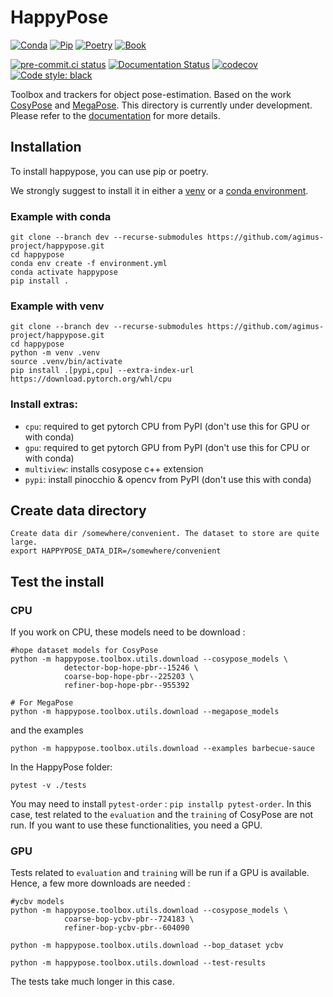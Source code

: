 # HappyPose

[![Conda](https://github.com/agimus-project/happypose/actions/workflows/conda-test.yml/badge.svg)](https://github.com/agimus-project/happypose/actions/workflows/conda-test.yml)
[![Pip](https://github.com/agimus-project/happypose/actions/workflows/pip-test.yml/badge.svg)](https://github.com/agimus-project/happypose/actions/workflows/pip-test.yml)
[![Poetry](https://github.com/agimus-project/happypose/actions/workflows/poetry-test.yml/badge.svg)](https://github.com/agimus-project/happypose/actions/workflows/poetry-test.yml)
[![Book](https://github.com/agimus-project/happypose/actions/workflows/book.yml/badge.svg)](https://github.com/agimus-project/happypose/actions/workflows/book.yml)

[![pre-commit.ci status](https://results.pre-commit.ci/badge/github/agimus-project/happypose/main.svg)](https://results.pre-commit.ci/latest/github/agimus-project/happypose/main)
[![Documentation Status](https://readthedocs.org/projects/happypose/badge/?version=latest)](https://happypose.readthedocs.io/en/latest/?badge=latest)
[![codecov](https://codecov.io/gh/agimus-project/happypose/branch/main/graph/badge.svg?token=TODO)](https://codecov.io/gh/agimus-project/happypose)
[![Code style: black](https://img.shields.io/badge/code%20style-black-000000.svg)](https://github.com/psf/black)


Toolbox and trackers for object pose-estimation. Based on the work [CosyPose](https://github.com/Simple-Robotics/cosypose) and [MegaPose](https://github.com/megapose6d/megapose6d). This directory is currently under development. Please refer to the [documentation](https://agimus-project.github.io/happypose/) for more details.


## Installation

To install happypose, you can use pip or poetry.

We strongly suggest to install it in either a
[venv](https://docs.python.org/fr/3/library/venv.html) or a
[conda environment](https://conda.io/projects/conda/en/latest/user-guide/tasks/manage-environments.html).

### Example with conda

```
git clone --branch dev --recurse-submodules https://github.com/agimus-project/happypose.git
cd happypose
conda env create -f environment.yml
conda activate happypose
pip install .
```

### Example with venv

```
git clone --branch dev --recurse-submodules https://github.com/agimus-project/happypose.git
cd happypose
python -m venv .venv
source .venv/bin/activate
pip install .[pypi,cpu] --extra-index-url https://download.pytorch.org/whl/cpu
```

### Install extras:

- `cpu`: required to get pytorch CPU from PyPI (don't use this for GPU or with conda)
- `gpu`: required to get pytorch GPU from PyPI (don't use this for CPU or with conda)
- `multiview`: installs cosypose c++ extension
- `pypi`: install pinocchio & opencv from PyPI (don't use this with conda)

## Create data directory

```
Create data dir /somewhere/convenient. The dataset to store are quite large.
export HAPPYPOSE_DATA_DIR=/somewhere/convenient
```

## Test the install

### CPU

If you work on CPU, these models need to be download :

```
#hope dataset models for CosyPose
python -m happypose.toolbox.utils.download --cosypose_models \
            detector-bop-hope-pbr--15246 \
            coarse-bop-hope-pbr--225203 \
            refiner-bop-hope-pbr--955392
```

```
# For MegaPose
python -m happypose.toolbox.utils.download --megapose_models
```

and the examples

```
python -m happypose.toolbox.utils.download --examples barbecue-sauce
```

In the HappyPose folder:

```
pytest -v ./tests
```

You may need to install `pytest-order` : `pip installp pytest-order`. In this case, test related to the `evaluation` and the `training` of CosyPose are not run. If you want to use these functionalities, you need a GPU.

### GPU

Tests related to `evaluation` and `training` will be run if a GPU is available. Hence, a few more downloads are needed :

```
#ycbv models
python -m happypose.toolbox.utils.download --cosypose_models \
            coarse-bop-ycbv-pbr--724183 \
            refiner-bop-ycbv-pbr--604090
```

```
python -m happypose.toolbox.utils.download --bop_dataset ycbv
```

```
python -m happypose.toolbox.utils.download --test-results
```

The tests take much longer in this case.